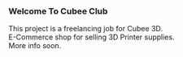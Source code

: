 ### Welcome To Cubee Club

This project is a freelancing job for Cubee 3D. <br />
E-Commerce shop for selling 3D Printer supplies. <br />
More info soon.
